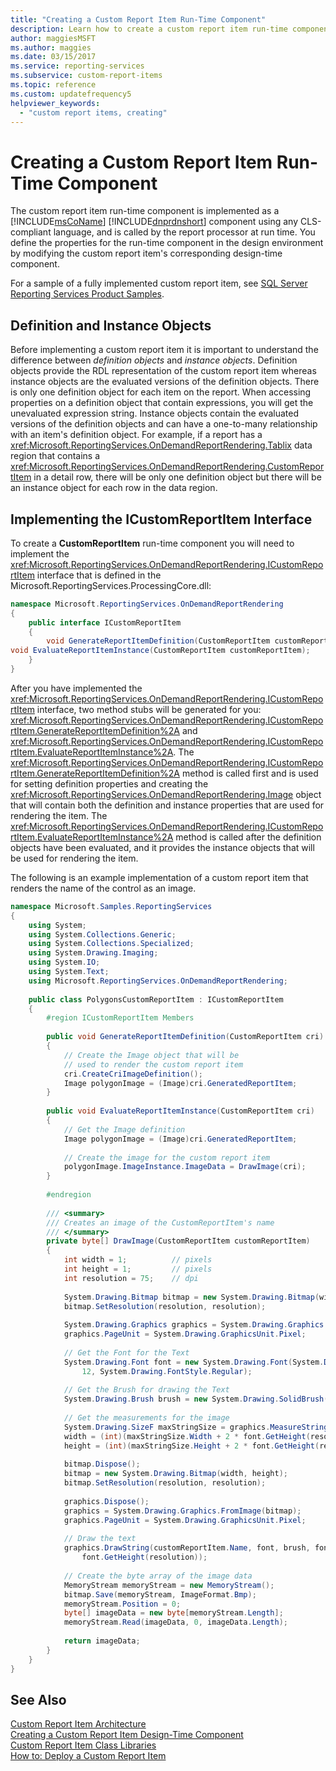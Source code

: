 ```yaml
---
title: "Creating a Custom Report Item Run-Time Component"
description: Learn how to create a custom report item run-time component and define the properties for that component in the design environment.
author: maggiesMSFT
ms.author: maggies
ms.date: 03/15/2017
ms.service: reporting-services
ms.subservice: custom-report-items
ms.topic: reference
ms.custom: updatefrequency5
helpviewer_keywords:
  - "custom report items, creating"
---
```

# Creating a Custom Report Item Run-Time Component
  The custom report item run-time component is implemented as a [!INCLUDE[msCoName](../../includes/msconame-md.md)] [!INCLUDE[dnprdnshort](../../includes/dnprdnshort-md.md)] component using any CLS-compliant language, and is called by the report processor at run time. You define the properties for the run-time component in the design environment by modifying the custom report item's corresponding design-time component.  
  
 For a sample of a fully implemented custom report item, see [SQL Server Reporting Services Product Samples](https://go.microsoft.com/fwlink/?LinkId=177889).  
  
## Definition and Instance Objects  
 Before implementing a custom report item it is important to understand the difference between *definition objects* and *instance objects*. Definition objects provide the RDL representation of the custom report item whereas instance objects are the evaluated versions of the definition objects. There is only one definition object for each item on the report. When accessing properties on a definition object that contain expressions, you will get the unevaluated expression string. Instance objects contain the evaluated versions of the definition objects and can have a one-to-many relationship with an item's definition object. For example, if a report has a <xref:Microsoft.ReportingServices.OnDemandReportRendering.Tablix> data region that contains a <xref:Microsoft.ReportingServices.OnDemandReportRendering.CustomReportItem> in a detail row, there will be only one definition object but there will be an instance object for each row in the data region.  
  
## Implementing the ICustomReportItem Interface  
 To create a **CustomReportItem** run-time component you will need to implement the <xref:Microsoft.ReportingServices.OnDemandReportRendering.ICustomReportItem> interface that is defined in the Microsoft.ReportingServices.ProcessingCore.dll:  
  
```csharp  
namespace Microsoft.ReportingServices.OnDemandReportRendering  
{  
    public interface ICustomReportItem  
    {  
        void GenerateReportItemDefinition(CustomReportItem customReportItem);  
void EvaluateReportItemInstance(CustomReportItem customReportItem);  
    }  
}  
```  
  
 After you have implemented the <xref:Microsoft.ReportingServices.OnDemandReportRendering.ICustomReportItem> interface, two method stubs will be generated for you: <xref:Microsoft.ReportingServices.OnDemandReportRendering.ICustomReportItem.GenerateReportItemDefinition%2A> and <xref:Microsoft.ReportingServices.OnDemandReportRendering.ICustomReportItem.EvaluateReportItemInstance%2A>. The <xref:Microsoft.ReportingServices.OnDemandReportRendering.ICustomReportItem.GenerateReportItemDefinition%2A> method is called first and is used for setting definition properties and creating the <xref:Microsoft.ReportingServices.OnDemandReportRendering.Image> object that will contain both the definition and instance properties that are used for rendering the item. The <xref:Microsoft.ReportingServices.OnDemandReportRendering.ICustomReportItem.EvaluateReportItemInstance%2A> method is called after the definition objects have been evaluated, and it provides the instance objects that will be used for rendering the item.  
  
 The following is an example implementation of a custom report item that renders the name of the control as an image.  
  
```csharp  
namespace Microsoft.Samples.ReportingServices  
{  
    using System;  
    using System.Collections.Generic;  
    using System.Collections.Specialized;  
    using System.Drawing.Imaging;  
    using System.IO;  
    using System.Text;  
    using Microsoft.ReportingServices.OnDemandReportRendering;  
  
    public class PolygonsCustomReportItem : ICustomReportItem  
    {  
        #region ICustomReportItem Members  
  
        public void GenerateReportItemDefinition(CustomReportItem cri)  
        {  
            // Create the Image object that will be   
            // used to render the custom report item  
            cri.CreateCriImageDefinition();  
            Image polygonImage = (Image)cri.GeneratedReportItem;  
        }  
  
        public void EvaluateReportItemInstance(CustomReportItem cri)  
        {  
            // Get the Image definition  
            Image polygonImage = (Image)cri.GeneratedReportItem;  
  
            // Create the image for the custom report item  
            polygonImage.ImageInstance.ImageData = DrawImage(cri);  
        }  
  
        #endregion  
  
        /// <summary>  
        /// Creates an image of the CustomReportItem's name  
        /// </summary>  
        private byte[] DrawImage(CustomReportItem customReportItem)  
        {  
            int width = 1;          // pixels  
            int height = 1;         // pixels  
            int resolution = 75;    // dpi  
  
            System.Drawing.Bitmap bitmap = new System.Drawing.Bitmap(width, height);  
            bitmap.SetResolution(resolution, resolution);  
  
            System.Drawing.Graphics graphics = System.Drawing.Graphics.FromImage(bitmap);  
            graphics.PageUnit = System.Drawing.GraphicsUnit.Pixel;  
  
            // Get the Font for the Text  
            System.Drawing.Font font = new System.Drawing.Font(System.Drawing.FontFamily.GenericMonospace,  
                12, System.Drawing.FontStyle.Regular);  
  
            // Get the Brush for drawing the Text  
            System.Drawing.Brush brush = new System.Drawing.SolidBrush(System.Drawing.Color.LightGreen);  
  
            // Get the measurements for the image  
            System.Drawing.SizeF maxStringSize = graphics.MeasureString(customReportItem.Name, font);  
            width = (int)(maxStringSize.Width + 2 * font.GetHeight(resolution));  
            height = (int)(maxStringSize.Height + 2 * font.GetHeight(resolution));  
  
            bitmap.Dispose();  
            bitmap = new System.Drawing.Bitmap(width, height);  
            bitmap.SetResolution(resolution, resolution);  
  
            graphics.Dispose();  
            graphics = System.Drawing.Graphics.FromImage(bitmap);  
            graphics.PageUnit = System.Drawing.GraphicsUnit.Pixel;  
  
            // Draw the text  
            graphics.DrawString(customReportItem.Name, font, brush, font.GetHeight(resolution),   
                font.GetHeight(resolution));  
  
            // Create the byte array of the image data  
            MemoryStream memoryStream = new MemoryStream();  
            bitmap.Save(memoryStream, ImageFormat.Bmp);  
            memoryStream.Position = 0;  
            byte[] imageData = new byte[memoryStream.Length];  
            memoryStream.Read(imageData, 0, imageData.Length);  
  
            return imageData;  
        }  
    }  
}  
```  
  
## See Also  
 [Custom Report Item Architecture](../../reporting-services/custom-report-items/custom-report-item-architecture.md)   
 [Creating a Custom Report Item Design-Time Component](../../reporting-services/custom-report-items/creating-a-custom-report-item-design-time-component.md)   
 [Custom Report Item Class Libraries](../../reporting-services/custom-report-items/custom-report-item-class-libraries.md)   
 [How to: Deploy a Custom Report Item](../../reporting-services/custom-report-items/how-to-deploy-a-custom-report-item.md)  
  
  
